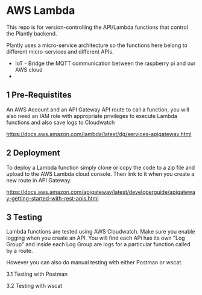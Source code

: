 # AWS Lambda
This repo is for version-controlling the API/Lambda functions that control the Plantly backend.

Plantly uses a micro-service architecture so the functions here belong to different micro-services and different APIs.

- IoT - Bridge the MQTT communication between the raspberry pi and our AWS cloud
- 



## 1 Pre-Requistites

An AWS Account and an API Gateway API route to call a function, you will also need an IAM role with appropriate privileges to execute Lambda functions and also save logs to Cloudwatch

https://docs.aws.amazon.com/lambda/latest/dg/services-apigateway.html

## 2 Deployment

To deploy a Lambda function simply clone or copy the code to a zip file and upload to the AWS Lambda cloud console. Then link to it when you create a new route in API Gateway.

https://docs.aws.amazon.com/apigateway/latest/developerguide/apigateway-getting-started-with-rest-apis.html

## 3 Testing

Lambda functions are tested using AWS Cloudwatch. Make sure you enable logging when you create an API. You will find each APi has its own "Log Group" and inside each Log Group are logs for a particular function called by a route.

However you can also do manual testing with either Postman or wscat.

3.1 Testing with Postman


3.2 Testing with wscat

